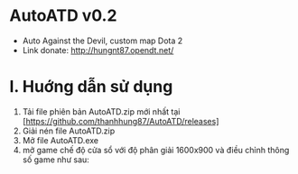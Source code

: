 # AutoATD v0.2
- Auto Against the Devil, custom map Dota 2
- Link donate: http://hungnt87.opendt.net/
# I. Huớng dẫn sử dụng
1. Tải file phiên bản AutoATD.zip mới nhất tại [https://github.com/thanhhung87/AutoATD/releases]
2. Giải nén file AutoATD.zip
3. Mở file AutoATD.exe
4. mở game chế độ cửa sổ với độ phân giải 1600x900 và điều chỉnh thông số game như sau:

